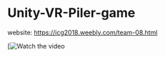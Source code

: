 # Unity-VR-Piler-game

website: https://icg2018.weebly.com/team-08.html

[![Watch the video](https://youtu.be/oQy1miNRbDE)
